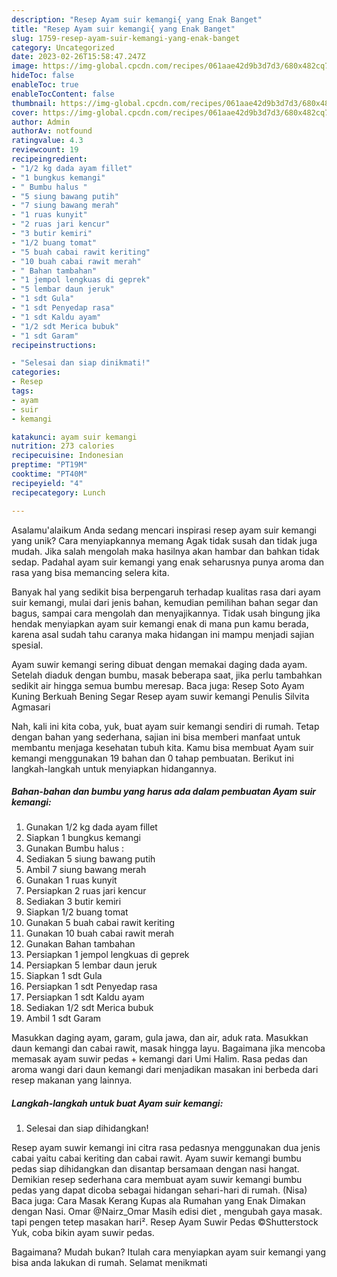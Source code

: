 ```yaml
---
description: "Resep Ayam suir kemangi{ yang Enak Banget"
title: "Resep Ayam suir kemangi{ yang Enak Banget"
slug: 1759-resep-ayam-suir-kemangi-yang-enak-banget
category: Uncategorized
date: 2023-02-26T15:58:47.247Z
image: https://img-global.cpcdn.com/recipes/061aae42d9b3d7d3/680x482cq70/ayam-suir-kemangi-foto-resep-utama.jpg
hideToc: false
enableToc: true
enableTocContent: false
thumbnail: https://img-global.cpcdn.com/recipes/061aae42d9b3d7d3/680x482cq70/ayam-suir-kemangi-foto-resep-utama.jpg
cover: https://img-global.cpcdn.com/recipes/061aae42d9b3d7d3/680x482cq70/ayam-suir-kemangi-foto-resep-utama.jpg
author: Admin
authorAv: notfound
ratingvalue: 4.3
reviewcount: 19
recipeingredient:
- "1/2 kg dada ayam fillet"
- "1 bungkus kemangi"
- " Bumbu halus "
- "5 siung bawang putih"
- "7 siung bawang merah"
- "1 ruas kunyit"
- "2 ruas jari kencur"
- "3 butir kemiri"
- "1/2 buang tomat"
- "5 buah cabai rawit keriting"
- "10 buah cabai rawit merah"
- " Bahan tambahan"
- "1 jempol lengkuas di geprek"
- "5 lembar daun jeruk"
- "1 sdt Gula"
- "1 sdt Penyedap rasa"
- "1 sdt Kaldu ayam"
- "1/2 sdt Merica bubuk"
- "1 sdt Garam"
recipeinstructions:

- "Selesai dan siap dinikmati!"
categories:
- Resep
tags:
- ayam
- suir
- kemangi

katakunci: ayam suir kemangi 
nutrition: 273 calories
recipecuisine: Indonesian
preptime: "PT19M"
cooktime: "PT40M"
recipeyield: "4"
recipecategory: Lunch

---
```



Asalamu'alaikum Anda sedang mencari inspirasi resep ayam suir kemangi yang unik? Cara menyiapkannya memang Agak tidak susah dan tidak juga mudah. Jika salah mengolah maka hasilnya akan hambar dan bahkan tidak sedap. Padahal ayam suir kemangi yang enak seharusnya punya aroma dan rasa yang bisa memancing selera kita.


Banyak hal yang sedikit bisa berpengaruh terhadap kualitas rasa dari ayam suir kemangi, mulai dari jenis bahan, kemudian pemilihan bahan segar dan bagus, sampai cara mengolah dan menyajikannya. Tidak usah bingung jika hendak menyiapkan ayam suir kemangi enak di mana pun kamu berada, karena asal sudah tahu caranya maka hidangan ini mampu menjadi sajian spesial.

Ayam suwir kemangi sering dibuat dengan memakai daging dada ayam. Setelah diaduk dengan bumbu, masak beberapa saat, jika perlu tambahkan sedikit air hingga semua bumbu meresap. Baca juga: Resep Soto Ayam Kuning Berkuah Bening Segar Resep ayam suwir kemangi Penulis Silvita Agmasari


Nah, kali ini kita coba, yuk, buat ayam suir kemangi sendiri di rumah. Tetap dengan bahan yang sederhana, sajian ini bisa memberi manfaat untuk membantu menjaga kesehatan tubuh kita. Kamu bisa membuat Ayam suir kemangi menggunakan 19 bahan dan 0 tahap pembuatan. Berikut ini langkah-langkah untuk menyiapkan hidangannya.

<!--inarticleads1-->

##### Bahan-bahan dan bumbu yang harus ada dalam pembuatan Ayam suir kemangi:

1. Gunakan 1/2 kg dada ayam fillet
1. Siapkan 1 bungkus kemangi
1. Gunakan  Bumbu halus :
1. Sediakan 5 siung bawang putih
1. Ambil 7 siung bawang merah
1. Gunakan 1 ruas kunyit
1. Persiapkan 2 ruas jari kencur
1. Sediakan 3 butir kemiri
1. Siapkan 1/2 buang tomat
1. Gunakan 5 buah cabai rawit keriting
1. Gunakan 10 buah cabai rawit merah
1. Gunakan  Bahan tambahan
1. Persiapkan 1 jempol lengkuas di geprek
1. Persiapkan 5 lembar daun jeruk
1. Siapkan 1 sdt Gula
1. Persiapkan 1 sdt Penyedap rasa
1. Persiapkan 1 sdt Kaldu ayam
1. Sediakan 1/2 sdt Merica bubuk
1. Ambil 1 sdt Garam


Masukkan daging ayam, garam, gula jawa, dan air, aduk rata. Masukkan daun kemangi dan cabai rawit, masak hingga layu. Bagaimana jika mencoba memasak ayam suwir pedas + kemangi dari Umi Halim. Rasa pedas dan aroma wangi dari daun kemangi dari menjadikan masakan ini berbeda dari resep makanan yang lainnya. 

<!--inarticleads2-->

##### Langkah-langkah untuk buat Ayam suir kemangi:


1. Selesai dan siap dihidangkan!

Resep ayam suwir kemangi ini citra rasa pedasnya menggunakan dua jenis cabai yaitu cabai keriting dan cabai rawit. Ayam suwir kemangi bumbu pedas siap dihidangkan dan disantap bersamaan dengan nasi hangat. Demikian resep sederhana cara membuat ayam suwir kemangi bumbu pedas yang dapat dicoba sebagai hidangan sehari-hari di rumah. (Nisa) Baca juga: Cara Masak Kerang Kupas ala Rumahan yang Enak Dimakan dengan Nasi. Omar @Nairz_Omar Masih edisi diet , mengubah gaya masak. tapi pengen tetep masakan hari². Resep Ayam Suwir Pedas ©Shutterstock Yuk, coba bikin ayam suwir pedas. 

Bagaimana? Mudah bukan? Itulah cara menyiapkan ayam suir kemangi yang bisa anda lakukan di rumah. Selamat menikmati
